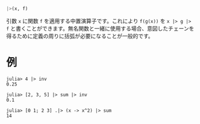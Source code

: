 ```julia
|>(x, f)
```

引数 `x` に関数 `f` を適用する中置演算子です。これにより `f(g(x))` を `x |> g |> f` と書くことができます。無名関数と一緒に使用する場合、意図したチェーンを得るために定義の周りに括弧が必要になることが一般的です。

# 例

```jldoctest
julia> 4 |> inv
0.25

julia> [2, 3, 5] |> sum |> inv
0.1

julia> [0 1; 2 3] .|> (x -> x^2) |> sum
14
```
